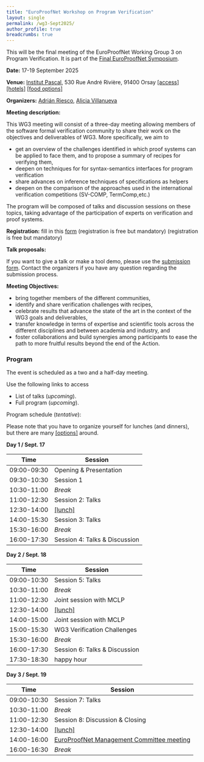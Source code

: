 ```yaml
---
title: "EuroProofNet Workshop on Program Verification"
layout: single
permalink: /wg3-Sept2025/
author_profile: true
breadcrumbs: true
---
```


This will be the final meeting of the EuroProofNet Working Group 3 on Program Verification. It is part of the [Final EuroProofNet Symposium](https://europroofnet.github.io/Symposium/).

**Date:** 17-19 September 2025

**Venue:**  [Institut Pascal](https://www.institut-pascal.universite-paris-saclay.fr/), 530 Rue André Rivière, 91400 Orsay [[access]](../Access) [[hotels]](../Hotels) [[food options]](../Food)

**Organizers:** [Adrián Riesco](https://maude.sip.ucm.es/~adrian/), [Alicia Villanueva](https://personales.upv.es/alvilga1/)

**Meeting description:**

This WG3 meeting will consist of a three-day meeting allowing members of the software formal verification community to share their work on the objectives and deliverables of WG3. More specifically, we aim to

 * get an overview of the challenges identified in which proof systems can be applied to face them, and to propose a summary of recipes for verifying them,
 * deepen on techniques for for syntax-semantics interfaces for program verification
 * share advances on inference techniques of specifications as helpers
 * deepen on the comparison of the approaches used in the international verification competitions (SV-COMP, TermComp,etc.) 

The program will be composed of talks and discussion sessions on these topics, taking advantage of the participation of experts on verification and proof systems.

**Registration:** fill in this [form](https://forms.gle/QLFzh3Ugv5WgkhZr7) (registration is free but mandatory) (registration is free but mandatory)

**Talk proposals:**
 
 If you want to give a talk or make a tool demo, please use the [submission form](https://forms.office.com/e/xd4DT6XFpy). 
 Contact the organizers if you have any question regarding the submission process.

<!--
**Output**

* Final [Report](./Report_WG3meetingOrsay.pdf).
* Some presentations and video recordings have been addded to the [program page](https://europroofnet.github.io/wg3-orsay25-program/).

**Program:** see [here](https://europroofnet.github.io/wg3-orsay24-program/) 
-->

**Meeting Objectives:**

<!--The meeting aims to:-->

  * bring together members of the different communities, 
  * identify and share verification challenges with recipes,
  * celebrate results that advance the state of the art in the context of the WG3 goals and deliverables,
  * transfer knowledge in terms of expertise and scientific tools across the different disciplines and between academia and industry, and
  * foster collaborations and build synergies among participants to ease the path to more fruitful results beyond the end of the Action.

<!-- In all cases, please [fill the same form](https://docs.google.com/forms/d/1TeOnw5RDcjfXmrayhQ6qBkYx4tqfooBW9Bmeqku1ltc).
  * **Case 1**: _You have a cool talk proposal_: please fill out the _optional_ fields of title, duration, and abstract.
  * **Case 2**: _You would like to apply for funding_: check the [eligibility rules](https://europroofnet.github.io/eligibility/) and please fill out all the _optional_ fields on second page of Google form. If you are not yet a member of EuroProofNet, please join it. If you are unsure of working group, please select WG3 because the event is being organized by WG3.
  * **Case 3**: _You would just like to attend the event without any talk proposal_: please fill out the _required_ (marked with *) fields of the Google form, leaving the _optional_ fields as blank. Being a member of EuroProofNet is not a requirement for this case. 
  -->

<!-- **Cost:** The event is free of cost for anyone interested but we may need to limit the number of participants. Hence, please utilize the "Short bio" field in the form to tell us about how you can benefit from the event. Also, please wait for the confirmation email before making travel arrangements. 
-->

<!--
**Reimbursement:** Participants selected for funding will have to organize their travel and accommodation by themselves. 
 * Membership of at least one WG of EPN is mandatory for reimbursement. Please [join here](https://e-services.cost.eu/action/CA20111/working-groups/apply) if you are not already a member.
 * Please note that any transport <100 km is not reimbursed as they are included in the daily allowance. Please check the [reimbursement rules](https://europroofnet.github.io/reimbursement-rules/) carefully so that there is no bad surprise after the meeting. The daily allowance (covering accommodation, local transport and meals) is fixed at 130 Euros.
-->

### Program

The event is scheduled as a two and a half-day meeting. 

Use the following links to access
* List of talks (_upcoming_). <!--[List of talks](https://europroofnet.github.io/wg3-sept2025-list-talks).-->
* Full program (_upcoming_).

Program schedule (_tentative_): 

Please note that you have to organize yourself for lunches (and dinners), but there are many [[options]](../Food) around.

**Day 1 / Sept. 17**

| Time      | Session |
| ----------- | ----------- |
| 09:00-09:30      | Opening & Presentation       |
| 09:30-10:30   | Session 1        |
| 10:30-11:00 | _Break_ |
| 11:00-12:30 | Session 2: Talks |
| 12:30-14:00 | [[lunch]](../Food) |
| 14:00-15:30 | Session 3: Talks |
| 15:30-16:00 | _Break_ |
| 16:00-17:30 | Session 4: Talks & Discussion |

**Day 2 / Sept. 18**

| Time      | Session |
| ----------- | ----------- |
| 09:00-10:30  | Session 5: Talks        |
| 10:30-11:00 | _Break_ |
| 11:00-12:30 | Joint session with MCLP |
| 12:30-14:00 | [[lunch]](../Food) |
| 14:00-15:00 | Joint session with MCLP |
| 15:00-15:30 | WG3 Verification Challenges |
| 15:30-16:00 | _Break_ |
| 16:00-17:30 | Session 6: Talks & Discussion |
| 17:30-18:30 | happy hour |

**Day 3 / Sept. 19**

| Time      | Session |
| ----------- | ----------- |
| 09:00-10:30  | Session 7: Talks        |
| 10:30-11:00 | _Break_ |
| 11:00-12:30 | Session 8: Discussion & Closing |
| 12:30-14:00 | [[lunch]](../Food) |
| 14:00-16:00 | [EuroProofNet Management Committee meeting](../mc-meetings) |
| 16:00-16:30 | _Break_ |
